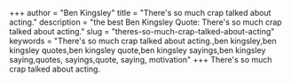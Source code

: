 +++
author = "Ben Kingsley"
title = "There's so much crap talked about acting."
description = "the best Ben Kingsley Quote: There's so much crap talked about acting."
slug = "theres-so-much-crap-talked-about-acting"
keywords = "There's so much crap talked about acting.,ben kingsley,ben kingsley quotes,ben kingsley quote,ben kingsley sayings,ben kingsley saying,quotes, sayings,quote, saying, motivation"
+++
There's so much crap talked about acting.
